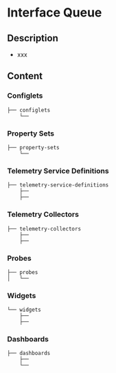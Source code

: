 # Interface Queue

## Description

- xxx

## Content

### Configlets

```
├── configlets
    └── 
```

### Property Sets

```
├── property-sets
    └── 
```

### Telemetry Service Definitions 
```
├── telemetry-service-definitions
    ├── 
    ├── 
```

### Telemetry Collectors
```
├── telemetry-collectors
    ├── 
    ├── 
```

### Probes
```
├── probes
│   └── 
```

### Widgets
```
└── widgets
    ├── 
    ├── 
```

### Dashboards

```
├── dashboards
    ├── 
    └── 
```
